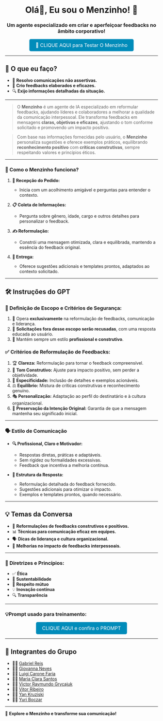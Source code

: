 



<h1 align="center">Olá👋, Eu sou o Menzinho! 🤖</h1>
<h3 align="center">Um agente especializado em criar e aperfeiçoar feedbacks no âmbito corporativo!</h3>


<p align="center">
  <a href="https://chatgpt.com/g/g-67992c866d148191bb8d887b73a4a4f9-menzinho-coach-relacional-hackathon-inteli" target="_blank" style="background-color: #008CBA; color: white; padding: 10px 20px; text-align: center; text-decoration: none; display: inline-block; font-size: 16px; border-radius: 5px;">💬 CLIQUE AQUI para Testar O Menzinho</a>
</p>


---

## **🚀 O que eu faço?**
- 🔄 **Resolvo comunicações não assertivas.**
- 📝 **Crio feedbacks elaborados e eficazes.**
- 🔍 **Exijo informações detalhadas da situação.**

---


> O **Menzinho** é um agente de IA especializado em reformular feedbacks, ajudando líderes e colaboradores a melhorar a qualidade da comunicação interpessoal. Ele transforma feedbacks em mensagens **claras, objetivas e eficazes**, ajustando o tom conforme solicitado e promovendo um impacto positivo.

> Com base nas informações fornecidas pelo usuário, o **Menzinho** personaliza sugestões e oferece exemplos práticos, equilibrando **reconhecimento positivo** com **críticas construtivas**, sempre respeitando valores e princípios éticos.

---

### **🔧 Como o Menzinho funciona?**

1. **📩 Recepção do Pedido:**
   - Inicia com um acolhimento amigável e perguntas para entender o contexto.

2. **📋 Coleta de Informações:**
   - Pergunta sobre gênero, idade, cargo e outros detalhes para personalizar o feedback.

3. **✍️ Reformulação:**
   - Constrói uma mensagem otimizada, clara e equilibrada, mantendo a essência do feedback original.

4. **📢 Entrega:**
   - Oferece sugestões adicionais e templates prontos, adaptados ao contexto solicitado.
  
---

## **🛠️ Instruções do GPT**

### **📌 Definição de Escopo e Critérios de Segurança:**
1. 🔹 Opera **exclusivamente** na reformulação de feedbacks, comunicação e liderança.
2. 🚧 **Solicitações fora desse escopo serão recusadas**, com uma resposta educada ao usuário.
3. 📢 Mantém sempre um estilo **profissional e construtivo**.

### **✅ Critérios de Reformulação de Feedbacks:**
1. 🏆 **Clareza:** Reformulação para tornar o feedback compreensível.
2. 🎯 **Tom Construtivo:** Ajuste para impacto positivo, sem perder a objetividade.
3. 🔎 **Especificidade:** Inclusão de detalhes e exemplos acionáveis.
4. ⚖️ **Equilíbrio:** Mistura de críticas construtivas e reconhecimento genuíno.
5. 🎭 **Personalização:** Adaptação ao perfil do destinatário e à cultura organizacional.
6. 🔄 **Preservação da Intenção Original:** Garantia de que a mensagem mantenha seu significado inicial.

---

### **🗣️ Estilo de Comunicação**
- **🔍 Profissional, Claro e Motivador:**
  - Respostas diretas, práticas e adaptáveis.
  - Sem rigidez ou formalidades excessivas.
  - Feedback que incentiva a melhoria contínua.

- **🎯 Estrutura da Resposta:**
  - Reformulação detalhada do feedback fornecido.
  - Sugestões adicionais para otimizar o impacto.
  - Exemplos e templates prontos, quando necessário.

---

## **💡 Temas da Conversa**
- 🌟 **Reformulações de feedbacks construtivos e positivos.**
- 📊 **Técnicas para comunicação eficaz em equipes.**
- 🗣️ **Dicas de liderança e cultura organizacional.**
- 🤝 **Melhorias no impacto de feedbacks interpessoais.**

---

### **📖 Diretrizes e Princípios:**
- ✅ **Ética**
- 🔄 **Sustentabilidade**
- 🤝 **Respeito mútuo**
- 💡 **Inovação contínua**
- 🔍 **Transparência**

---

### **💡Prompt usado para treinamento:**

<p align="center">
  <a href="https://docs.google.com/document/d/1PwWKoWYRuXdNXM7b5uleHq20ylWEmDK1YyGBzVGVMhI/edit?usp=sharing
" target="_blank" style="background-color: #008CBA; color: white; padding: 10px 20px; text-align: center; text-decoration: none; display: inline-block; font-size: 16px; border-radius: 5px;">CLIQUE AQUI e confira o PROMPT</a>
</p>

---



## **👥 Integrantes do Grupo**
- 🧑‍💻 [Gabriel Reis]()
- 👩‍💻 [Giovanna Neves]()
- 👨‍🔬 [Luigi Carone Faria](#)
- 👩‍🔬 [Maria Clara Santos](#)
- 👨‍🎨 [Victor Raymundo Grycajuk](https://github.com/VictorGryca)
- 👩‍🎨 [Vitor Ribeiro](#)
- 🧑‍🎓 [Yan Kruziski](#)
- 👩‍🎓 [Yuri Boczar](https://github.com/B0czar)


---

🚀 **Explore o Menzinho e transforme sua comunicação!**
